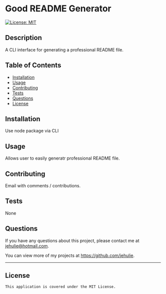 # Good README Generator
  [![License: MIT](https://img.shields.io/badge/License-MIT-yellow.svg)](https://opensource.org/licenses/MIT)
   
  ## Description
  A CLI interface for generating a professional README file.
  
  ## Table of Contents
  * [Installation](#installation)
  * [Usage](#usage)
  * [Contributing](#contributing)
  * [Tests](#tests)
  * [Questions](#questions)
  * [License](#license)
 
  ## Installation
  Use node package via CLI

  ## Usage
  Allows user to easily generatr professional README file.

  ## Contributing
  Email with comments / contributions.  

  ## Tests
  None
  
  ## Questions
  If you have any questions about this project, please contact me at jehulie@hotmail.com.
  
  You can view more of my projects at https://github.com/jehulie.

  ---

  ## License
    This application is covered under the MIT License. 
 
